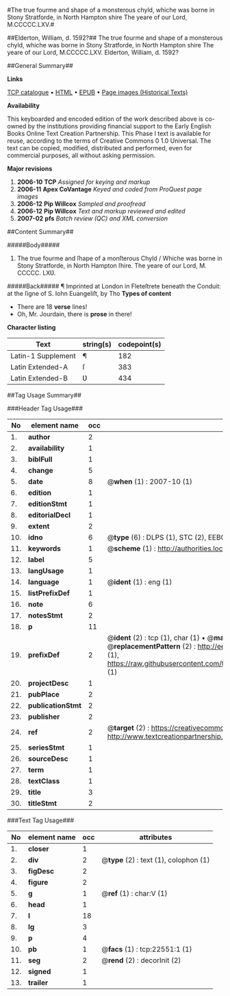 #The true fourme and shape of a monsterous chyld, whiche was borne in Stony Stratforde, in North Hampton shire The yeare of our Lord, M.CCCCC.LXV.#

##Elderton, William, d. 1592?##
The true fourme and shape of a monsterous chyld, whiche was borne in Stony Stratforde, in North Hampton shire The yeare of our Lord, M.CCCCC.LXV.
Elderton, William, d. 1592?

##General Summary##

**Links**

[TCP catalogue](http://www.ota.ox.ac.uk/tcp/)  • 
[HTML](http://tei.it.ox.ac.uk/tcp/Texts-HTML/free/A21/A21211.html)  • 
[EPUB](http://tei.it.ox.ac.uk/tcp/Texts-EPUB/free/A21/A21211.epub) • 
[Page images (Historical Texts)](https://data.historicaltexts.jisc.ac.uk/view?pubId=eebo-99856909e&pageId=eebo-99856909e-22551-1)

**Availability**

This keyboarded and encoded edition of the
	       work described above is co-owned by the institutions
	       providing financial support to the Early English Books
	       Online Text Creation Partnership. This Phase I text is
	       available for reuse, according to the terms of Creative
	       Commons 0 1.0 Universal. The text can be copied,
	       modified, distributed and performed, even for
	       commercial purposes, all without asking permission.

**Major revisions**

1. __2006-10__ __TCP__ *Assigned for keying and markup*
1. __2006-11__ __Apex CoVantage__ *Keyed and coded from ProQuest page images*
1. __2006-12__ __Pip Willcox__ *Sampled and proofread*
1. __2006-12__ __Pip Willcox__ *Text and markup reviewed and edited*
1. __2007-02__ __pfs__ *Batch review (QC) and XML conversion*

##Content Summary##

#####Body#####

1. The true fourme and ſhape of a monſterous Chyld / Whiche was borne in Stony Stratforde, in North Hampton ſhire. The yeare of our Lord, M. CCCCC. LXƲ.

#####Back#####
¶ Imprinted at London in Fleteſtrete beneath the Conduit: at the ſigne of S. Iohn Euangeliſt, by Tho
**Types of content**

  * There are 18 **verse** lines!
  * Oh, Mr. Jourdain, there is **prose** in there!

**Character listing**


|Text|string(s)|codepoint(s)|
|---|---|---|
|Latin-1 Supplement|¶|182|
|Latin Extended-A|ſ|383|
|Latin Extended-B|Ʋ|434|

##Tag Usage Summary##

###Header Tag Usage###

|No|element name|occ|attributes|
|---|---|---|---|
|1.|__author__|2||
|2.|__availability__|1||
|3.|__biblFull__|1||
|4.|__change__|5||
|5.|__date__|8| @__when__ (1) : 2007-10 (1)|
|6.|__edition__|1||
|7.|__editionStmt__|1||
|8.|__editorialDecl__|1||
|9.|__extent__|2||
|10.|__idno__|6| @__type__ (6) : DLPS (1), STC (2), EEBO-CITATION (1), PROQUEST (1), VID (1)|
|11.|__keywords__|1| @__scheme__ (1) : http://authorities.loc.gov/ (1)|
|12.|__label__|5||
|13.|__langUsage__|1||
|14.|__language__|1| @__ident__ (1) : eng (1)|
|15.|__listPrefixDef__|1||
|16.|__note__|6||
|17.|__notesStmt__|2||
|18.|__p__|11||
|19.|__prefixDef__|2| @__ident__ (2) : tcp (1), char (1)  •  @__matchPattern__ (2) : ([0-9\-]+):([0-9IVX]+) (1), (.+) (1)  •  @__replacementPattern__ (2) : http://eebo.chadwyck.com/downloadtiff?vid=$1&page=$2 (1), https://raw.githubusercontent.com/textcreationpartnership/Texts/master/tcpchars.xml#$1 (1)|
|20.|__projectDesc__|1||
|21.|__pubPlace__|2||
|22.|__publicationStmt__|2||
|23.|__publisher__|2||
|24.|__ref__|2| @__target__ (2) : https://creativecommons.org/publicdomain/zero/1.0/ (1), http://www.textcreationpartnership.org/docs/. (1)|
|25.|__seriesStmt__|1||
|26.|__sourceDesc__|1||
|27.|__term__|1||
|28.|__textClass__|1||
|29.|__title__|3||
|30.|__titleStmt__|2||


###Text Tag Usage###

|No|element name|occ|attributes|
|---|---|---|---|
|1.|__closer__|1||
|2.|__div__|2| @__type__ (2) : text (1), colophon (1)|
|3.|__figDesc__|2||
|4.|__figure__|2||
|5.|__g__|1| @__ref__ (1) : char:V (1)|
|6.|__head__|1||
|7.|__l__|18||
|8.|__lg__|3||
|9.|__p__|4||
|10.|__pb__|1| @__facs__ (1) : tcp:22551:1 (1)|
|11.|__seg__|2| @__rend__ (2) : decorInit (2)|
|12.|__signed__|1||
|13.|__trailer__|1||
